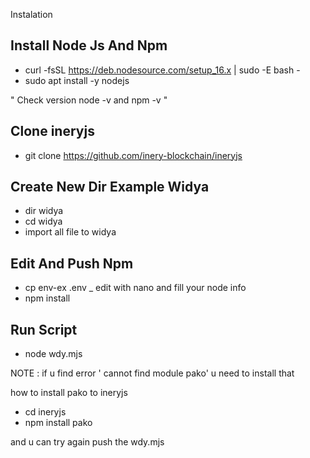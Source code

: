 Instalation
 
## Install Node Js And Npm
- curl -fsSL https://deb.nodesource.com/setup_16.x | sudo -E bash -
- sudo apt install -y nodejs

" Check version node -v and npm -v "
 
## Clone ineryjs
- git clone https://github.com/inery-blockchain/ineryjs

## Create New Dir Example Widya
- dir widya
- cd widya
- import all file to widya

## Edit And Push Npm
- cp env-ex .env
_ edit with nano and fill your node info
- npm install

## Run Script
- node wdy.mjs


NOTE : if u find error ' cannot find module pako' u need to install that

how to install pako to ineryjs

- cd ineryjs
- npm install pako

and u can try again push the wdy.mjs